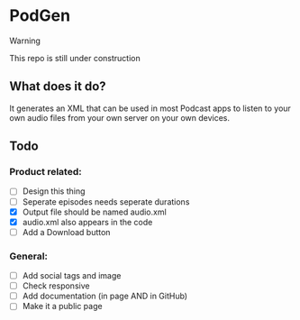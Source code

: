 # PodGen
> [!WARNING]
>This repo is still under construction

## What does it do?
It generates an XML that can be used in most Podcast apps to listen to your own audio files from your own server on your own devices.

## Todo 
### Product related:
 - [ ] Design this thing
 - [ ] Seperate episodes needs seperate durations
 - [x] Output file should be named audio.xml
 - [x] audio.xml also appears in the code
 - [ ] Add a Download button

 ### General:
 - [ ] Add social tags and image
 - [ ] Check responsive
 - [ ] Add documentation (in page AND in GitHub)
 - [ ] Make it a public page